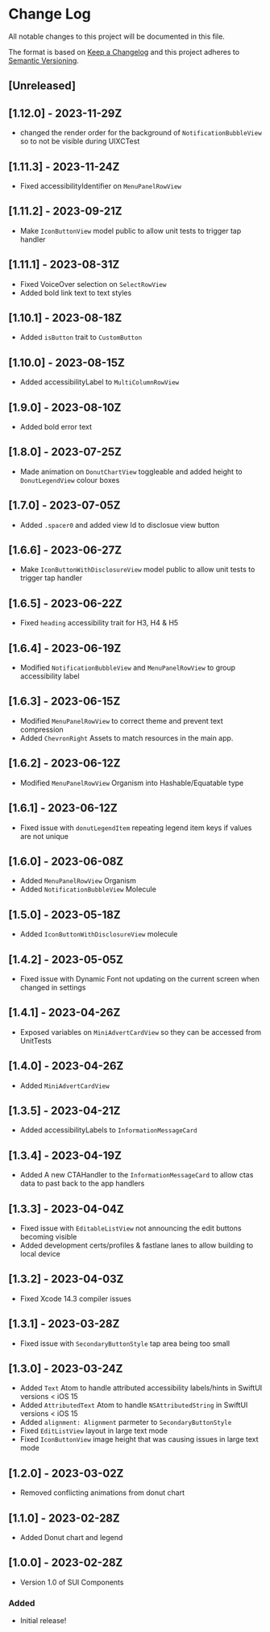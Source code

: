 # Change Log
All notable changes to this project will be documented in this file.

The format is based on [Keep a Changelog](http://keepachangelog.com/)
and this project adheres to [Semantic Versioning](http://semver.org/).

## [Unreleased]

## [1.12.0] - 2023-11-29Z
- changed the render order for the background of `NotificationBubbleView` so to not be visible during UIXCTest 
## [1.11.3] - 2023-11-24Z
- Fixed accessibilityIdentifier on `MenuPanelRowView`

## [1.11.2] - 2023-09-21Z
- Make `IconButtonView` model public to allow unit tests to trigger tap handler

## [1.11.1] - 2023-08-31Z
- Fixed VoiceOver selection on `SelectRowView`
- Added bold link text to text styles

## [1.10.1] - 2023-08-18Z
- Added `isButton` trait to `CustomButton`

## [1.10.0] - 2023-08-15Z
- Added accessibilityLabel to `MultiColumnRowView`

## [1.9.0] - 2023-08-10Z
- Added bold error text

## [1.8.0] - 2023-07-25Z
- Made animation on `DonutChartView` toggleable and added height to `DonutLegendView` colour boxes

## [1.7.0] - 2023-07-05Z
- Added `.spacer0` and added view Id to disclosue view button

## [1.6.6] - 2023-06-27Z
- Make `IconButtonWithDisclosureView` model public to allow unit tests to trigger tap handler

## [1.6.5] - 2023-06-22Z
- Fixed `heading` accessibility trait for H3, H4 & H5

## [1.6.4] - 2023-06-19Z

- Modified `NotificationBubbleView` and `MenuPanelRowView` to group accessibility label

## [1.6.3] - 2023-06-15Z
- Modified `MenuPanelRowView` to correct theme and prevent text compression
- Added `ChevronRight` Assets to match resources in the main app.  

## [1.6.2] - 2023-06-12Z
- Modified `MenuPanelRowView` Organism into Hashable/Equatable type

## [1.6.1] - 2023-06-12Z

- Fixed issue with `donutLegendItem` repeating legend item keys if values are not unique

## [1.6.0] - 2023-06-08Z
- Added `MenuPanelRowView` Organism
- Added `NotificationBubbleView` Molecule

## [1.5.0] - 2023-05-18Z
- Added `IconButtonWithDisclosureView` molecule

## [1.4.2] - 2023-05-05Z
- Fixed issue with Dynamic Font not updating on the current screen when changed in settings

## [1.4.1] - 2023-04-26Z
- Exposed variables on `MiniAdvertCardView` so they can be accessed from UnitTests

## [1.4.0] - 2023-04-26Z
- Added `MiniAdvertCardView`

## [1.3.5] - 2023-04-21Z
- Added accessibilityLabels to `InformationMessageCard`

## [1.3.4] - 2023-04-19Z
- Added A new CTAHandler to the `InformationMessageCard` to allow ctas data to past back to the app handlers

## [1.3.3] - 2023-04-04Z
- Fixed issue with `EditableListView` not announcing the edit buttons becoming visible
- Added development certs/profiles & fastlane lanes to allow building to local device

## [1.3.2] - 2023-04-03Z
- Fixed Xcode 14.3 compiler issues

## [1.3.1] - 2023-03-28Z
- Fixed issue with `SecondaryButtonStyle` tap area being too small

## [1.3.0] - 2023-03-24Z
- Added `Text` Atom to handle attributed accessibility labels/hints in SwiftUI versions < iOS 15
- Added `AttributedText` Atom to handle `NSAttributedString` in SwiftUI versions < iOS 15
- Added `alignment: Alignment` parmeter to `SecondaryButtonStyle`
- Fixed `EditListView` layout in large text mode
- Fixed `IconButtonView` image height that was causing issues in large text mode

## [1.2.0] - 2023-03-02Z
- Removed conflicting animations from donut chart

## [1.1.0] - 2023-02-28Z
- Added Donut chart and legend

## [1.0.0] - 2023-02-28Z
- Version 1.0 of SUI Components

### Added
- Initial release!
